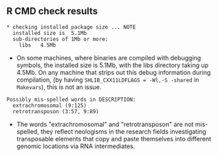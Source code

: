 ## R CMD check results

```
* checking installed package size ... NOTE
  installed size is  5.1Mb
  sub-directories of 1Mb or more:
    libs   4.5Mb
```

* On some machines, where binaries are compiled with debugging symbols, the
  installed size is 5.1Mb, with the libs directory taking up 4.5Mb. On any
  machine that strips out this debug information during compilation,
  (by having `SHLIB_CXX11LDFLAGS = -Wl,-S -shared` in `Makevars`), this is not
  an issue.

```
Possibly mis-spelled words in DESCRIPTION:
  extrachromosomal (9:125)
  retrotransposon (3:57, 9:89)
```

* The words "extrachromosomal" and "retrotransposon" are not mis-spelled, they
  reflect neologisms in the research fields investigating transposable elements
  that copy and paste themselves into different genomic locations via RNA
  intermediates. 
